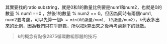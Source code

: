 其實要找的ratio substring，就是0和1的數量比例要是num1和num2，也就是0的數量 % num1 ==0 ，然後1的數量 % num2 == 0。但因為同時有兩個num1, num2要考慮，可以先算一個```k = min(0的數量/num1, 1的數量/num2)```，k代表多出來的比例，因為我們只在乎餘數，所以把k算出來之後再考慮剩下的餘數。
>k的概念有點像2875循環數組那題的技巧